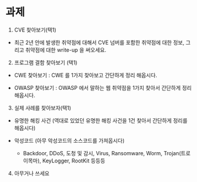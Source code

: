 # 과제 

1. CVE 찾아보기(택1)

  - 최근 2년 안에 발생한 취약점에 대해서 CVE 넘버를 포함한 취약점에 대한 정보, 그리고 취약점에 대한 write-up 을 써오세요. 

2. 프로그램 결함 찾아보기 (택1) 
  
  - CWE 찾아보기 : CWE 를 1가지 찾아보고 간단하게 정리 해옵시다. 

  - OWASP 찾아보기 : OWASP 에서 말하는 웹 취약점을 1가지 찾아서 간단하게 정리 해옵시다. 

3. 실제 사례를 찾아보자(택1)

  - 유명한 해킹 사건 (역대로 있었던 유명한 해킹 사건을 1건 찾아서 간단하게 정리를 해옵시다)

  - 악성코드 (아무 악성코드의 소스코드를 가져옵시다)

     - Backdoor, DDoS, 도청 및 감시, Virus, Ransomware, Worm, Trojan(트로이목마), KeyLogger, RootKit 등등등

4. 아무거나 쓰세요
